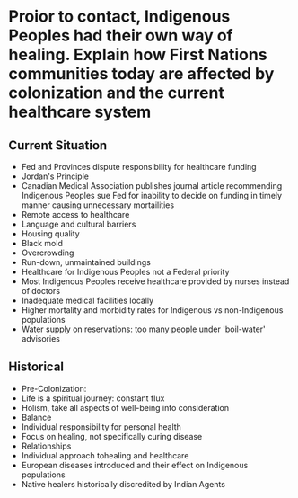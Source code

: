 # Proior to contact, Indigenous Peoples had their own way of healing.  Explain how First Nations communities today are affected by colonization and the current healthcare system

## Current Situation
- Fed and Provinces dispute responsibility for healthcare funding
- Jordan's Principle
- Canadian Medical Association publishes journal article recommending Indigenous Peoples sue Fed for inability to decide on funding in timely manner causing unnecessary mortailities
- Remote access to healthcare
- Language and cultural barriers
- Housing quality
 - Black mold
 - Overcrowding
 - Run-down, unmaintained buildings
- Healthcare for Indigenous Peoples not a Federal priority
- Most Indigenous Peoples receive healthcare provided by nurses instead of doctors
- Inadequate medical facilities locally
- Higher mortality and morbidity rates for Indigenous vs non-Indigenous populations
- Water supply on reservations:  too many people under 'boil-water' advisories

## Historical
- Pre-Colonization:
 - Life is a spiritual journey: constant flux
 - Holism, take all aspects of well-being into consideration
 - Balance
 - Individual responsibility for personal health
 - Focus on healing, not specifically curing disease
 - Relationships
 - Individual approach tohealing and healthcare
- European diseases introduced and their effect on Indigenous populations
- Native healers historically discredited by Indian Agents

